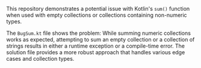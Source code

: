 This repository demonstrates a potential issue with Kotlin's `sum()` function when used with empty collections or collections containing non-numeric types.

The `BugSum.kt` file shows the problem: While summing numeric collections works as expected, attempting to sum an empty collection or a collection of strings results in either a runtime exception or a compile-time error. The solution file provides a more robust approach that handles various edge cases and collection types.